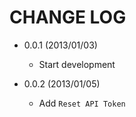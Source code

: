 CHANGE LOG
==========

- 0.0.1 (2013/01/03)
  - Start development

- 0.0.2 (2013/01/05)
  - Add `Reset API Token`

